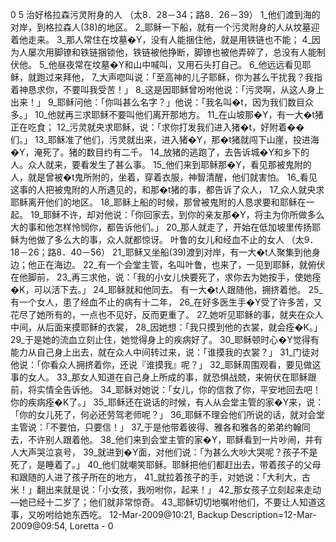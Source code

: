 0 5 
治好格拉森污灵附身的人 
（太8．28－34；路8．26－39） 
1_他们渡到海的对岸，到格拉森人(38)的地区。 2_耶稣一下船，就有一个污灵附身的人从坟墓迎着他走来。 3_那人常住在坟墓�Y，没有人能捆住他，就是用铁链也不能； 4_因为人屡次用脚镣和铁链捆锁他，铁链被他挣断，脚镣也被他弄碎了，总没有人能制伏他。 5_他昼夜常在坟墓�Y和山中喊叫，又用石头打自己。 6_他远远看见耶稣，就跑过来拜他， 7_大声唿叫说：「至高神的儿子耶稣，你为甚么干扰我？我指着神恳求你，不要叫我受苦！」 8_这是因耶稣曾吩咐他说：「污灵啊，从这人身上出来！」 9_耶稣问他：「你叫甚么名字？」他说：「我名叫�t，因为我们数目众多。」 10_他就再三求耶稣不要叫他们离开那地方。 
11_在山坡那�Y，有一大�t猪正在吃食； 12_污灵就央求耶稣，说：「求你打发我们进入猪�t，好附着��们。」 13_耶稣准了他们，污灵就出来，进入猪�Y，那�t猪就闯下山崖，投进海�Y，淹死了。猪的数目约有二千。 14_放猪的逃跑了，去告诉城�Y和乡下的人。众人就来，要看发生了甚么事。 15_他们来到耶稣那�Y，看见那被鬼附的人，就是曾被�t鬼所附的，坐着，穿着衣服，神智清醒，他们就害怕。 16_看见这事的人把被鬼附的人所遇见的，和那�t猪的事，都告诉了众人， 17_众人就央求耶稣离开他们的地区。 18_耶稣上船的时候，那曾被鬼附的人恳求要和耶稣在一起。 19_耶稣不许，却对他说：「你回家去，到你的亲友那�Y，将主为你所做多么大的事和他怎样怜悯你，都告诉他们。」 20_那人就走了，开始在低加坡里传扬耶稣为他做了多么大的事，众人就都惊讶。 
叶鲁的女儿和经血不止的女人 
（太9．18－26；路8．40－56） 
21_耶稣又坐船(39)渡到对岸，有一大�t人聚集到他身边；他正在海边。 22_有一个会堂主管，名叫叶鲁，也来了，一见到耶稣，就俯伏在他脚前， 23_再三求他，说：「我的小女儿快要死了，求你去为她按手，使她痊�K，可以活下去。」 24_耶稣就和他同去。 
有一大�t人跟随他，拥挤着他。 25_有一个女人，患了经血不止的病有十二年， 26_在好多医生手�Y受了许多苦，又花尽了她所有的，一点也不见好，反而更重了。 27_她听见耶稣的事，就夹在众人中间，从后面来摸耶稣的衣裳， 28_因她想：「我只摸到他的衣裳，就会痊�K。」 29_于是她的流血立刻止住，她觉得身上的疾病好了。 30_耶稣顿时心�Y觉得有能力从自己身上出去，就在众人中间转过来，说：「谁摸我的衣裳？」 31_门徒对他说：「你看众人拥挤着你，还说『谁摸我』呢？」 32_耶稣周围观看，要见做这事的女人。 33_那女人知道在自己身上所成的事，就恐惧战兢，来俯伏在耶稣跟前，将实情全告诉他。 34_耶稣对她说：「女儿，你的信救了你，平安地回去吧！你的疾病痊�K了。」 
35_耶稣还在说话的时候，有人从会堂主管的家�Y来，说：「你的女儿死了，何必还劳驾老师呢？」 36_耶稣不理会他们所说的话，就对会堂主管说：「不要怕，只要信！」 37_于是他带着彼得、雅各和雅各的弟弟约翰同去，不许别人跟着他。 38_他们来到会堂主管的家�Y，耶稣看到一片吵闹，并有人大声哭泣哀号， 39_就进到�Y面，对他们说：「为甚么大吵大哭呢？孩子不是死了，是睡着了。」 40_他们就嘲笑耶稣。耶稣把他们都赶出去，带着孩子的父母和跟随的人进了孩子所在的地方， 41_就拉着孩子的手，对她说：「大利大，古米！」翻出来就是说：「小女孩，我吩咐你，起来！」 42_那女孩子立刻起来走动―她已经十二岁了；他们就非常惊奇。 43_耶稣切切地嘱咐他们，不要让人知道这事，又吩咐给她东西吃。 
12-Mar-2009@10:21, Backup Description=12-Mar-2009@09:54, Loretta - 
0